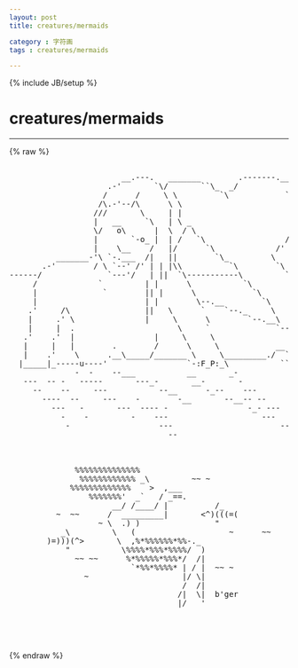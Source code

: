 ```yaml
---
layout: post
title: creatures/mermaids
category : 字符画
tags : creatures/mermaids
---
```

{% include JB/setup %}
# creatures/mermaids
---
{% raw %}
<pre>

                        __.---.   _______        .-------.___
                     .-&#039;       `\/       ``\_  _/            `\
                    /      /     \ \         `\            ``\ \
                   /\.-&#039;--/\      \ \                         \ \
                  ///       \     | |                         _\ \
                  |   __     `\   | \ _                      /  \|
                  \/   o\      |  \  / \                    /
                  |       `-o_ |  | /   `\                 /
                  |    \__    /   |/      `\             /&#039;
          _______-&#039;\ `-.___  /|   ||        `\_         \
       .-&#039;        / \ `--&#039; /&#039; | | |\\          `\        `\
------/              `---&#039;/   | ||  `\-----------\         `\-----------------
     /             `         | |      \           `\          \
     |              `        || |      \            `\         `\
     |                       | |        \--.__        `\         `\
    .&#039;     /\                ||   \      `    `--._     \          `\
    |     .&#039; \               |     \      \        `--.__\      \    `\
    |     |  .                      \     `              `--._.-&#039;       \
   .&#039;    .&#039;  |                 |     \     \                             \
   |     |   |        .        /      \     \            __               |
   |    .&#039;    \      .__\_____/_______ \     \_________./  ``------.______/
  |_____|_-----u----&#039;                 `-:F_P:_\           ``____
              -  -    --___           __       _-                 -- -
   ---  -- -   -----       ---_-       __-       -            - --    ---\---
     --    --     ---           --__      -_--    ---             -          -
       ----  --     ---    -        -__       --__-- --
         ---   -       ---  ---- -                 -_- ---
           -    -         -    ---                    ---
            -                   ---                       --
                                  -- 



              %%%%%%%%%%%%%%
               %%%%%%%%%%%% _\         ~~ ~
             %%%%%%%%%%%%%    &gt;  ,___
                 %%%%%%%&#039;  _`   / _==.
                      __/ /____/ |          /_
          ~  ~~      /  _________|       &lt;^)(((=(
                   ~ \  .) )                &quot;
           _\         \   (                    ~      ~~
        )=)))(^&gt;       \  ,%*%%%%%%*%%-._
            &quot;           \%%%%*%%%*%%%%/  )
              ~~ ~~      %*%%%%%*%%%*/  /|
                          `*%%*%%%%* | / |  ~~ ~
                ~                    |/ \|
                                     /  /|
                                    /|  \|  b&#039;ger
                                    |/   &#039;



 </pre>
{% endraw %}

